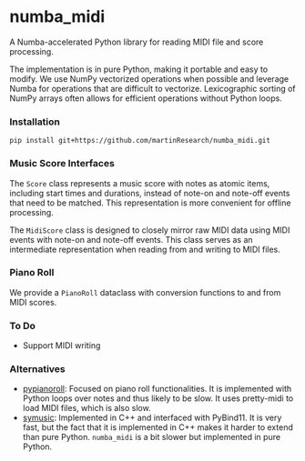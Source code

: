 # numba_midi
A Numba-accelerated Python library for reading MIDI file and score processing.

The implementation is in pure Python, making it portable and easy to modify. We use NumPy vectorized operations when possible and leverage Numba for operations that are difficult to vectorize. Lexicographic sorting of NumPy arrays often allows for efficient operations without Python loops.


### Installation 


```
pip install git+https://github.com/martinResearch/numba_midi.git
```

### Music Score Interfaces

The `Score` class represents a music score with notes as atomic items, including start times and durations, instead of note-on and note-off events that need to be matched. This representation is more convenient for offline processing.

The `MidiScore` class is designed to closely mirror raw MIDI data using MIDI events with note-on and note-off events. This class serves as an intermediate representation when reading from and writing to MIDI files.

### Piano Roll

We provide a `PianoRoll` dataclass with conversion functions to and from MIDI scores.

### To Do

* Support MIDI writing

### Alternatives

* [pypianoroll](https://github.com/salu133445/pypianoroll): Focused on piano roll functionalities. It is implemented with Python loops over notes and thus likely to be slow. It uses pretty-midi to load MIDI files, which is also slow.
* [symusic](https://github.com/Yikai-Liao/symusic): Implemented in C++ and interfaced with PyBind11. It is very fast, but the fact that it is implemented in C++ makes it harder to extend than pure Python. `numba_midi` is a bit slower but implemented in pure Python.
